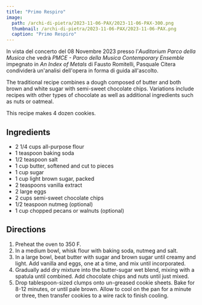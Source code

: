 ```yaml
---
title: "Primo Respiro"
image:
  path: /archi-di-pietra/2023-11-06-PAX/2023-11-06-PAX-300.png
  thumbnail: /archi-di-pietra/2023-11-06-PAX/2023-11-06-PAX.png
  caption: "Primo Respiro"
---
```


In vista del concerto del 08 Novembre 2023 presso l'_Auditorium Parco della Musica_ che vedrà _PMCE - Parco della Musica Contemporary Ensemble_ impegnato in _An Index of Metals_ di Fausto Romitelli, Pasquale Citera condividerà un'analisi dell'opera in forma di guida all'ascolto.

The traditional recipe combines a dough composed of butter and both brown and white sugar with semi-sweet chocolate chips. Variations include recipes with other types of chocolate as well as additional ingredients such as nuts or oatmeal.

This recipe makes 4 dozen cookies.

## Ingredients

* 2 1/4 cups all-purpose flour
* 1 teaspoon baking soda
* 1/2 teaspoon salt
* 1 cup butter, softened and cut to pieces
* 1 cup sugar
* 1 cup light brown sugar, packed
* 2 teaspoons vanilla extract
* 2 large eggs
* 2 cups semi-sweet chocolate chips
* 1/2 teaspoon nutmeg (optional)
* 1 cup chopped pecans or walnuts (optional)

## Directions

1. Preheat the oven to 350 F.
2. In a medium bowl, whisk flour with baking soda, nutmeg and salt.
3. In a large bowl, beat butter with sugar and brown sugar until creamy and light. Add vanilla and eggs, one at a time, and mix until incorporated.
4. Gradually add dry mixture into the butter-sugar wet blend, mixing with a spatula until combined. Add chocolate chips and nuts until just mixed.
5. Drop tablespoon-sized clumps onto un-greased cookie sheets. Bake for 8-12 minutes, or until pale brown. Allow to cool on the pan for a minute or three, then transfer cookies to a wire rack to finish cooling.
